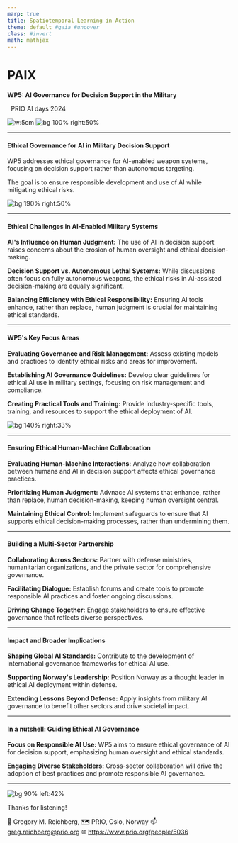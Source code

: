 ```yaml
---
marp: true
title: Spatiotemporal Learning in Action
theme: default #gaia #uncover
class: #invert
math: mathjax
---
```


# PAIX

**WP5: AI Governance for Decision Support in the Military**

&nbsp;
PRIO AI days 2024
&nbsp;

![w:5cm](image_files/prio_logo.png)
![bg 100% right:50%](image_files/zstack.png)

---

#### **Ethical Governance** for AI in Military Decision Support

WP5 addresses ethical governance for AI-enabled weapon systems, focusing on decision support rather than autonomous targeting.

The goal is to ensure responsible development and use of AI while mitigating ethical risks.

![bg 190% right:50%](image_files/bodies01.png)

---

#### **Ethical Challenges** in AI-Enabled Military Systems

**AI's Influence on Human Judgment:** The use of AI in decision support raises concerns about the erosion of human oversight and ethical decision-making.

**Decision Support vs. Autonomous Lethal Systems:** While discussions often focus on fully autonomous weapons, the ethical risks in AI-assisted decision-making are equally significant.

**Balancing Efficiency with Ethical Responsibility:** Ensuring AI tools enhance, rather than replace, human judgment is crucial for maintaining ethical standards.

---

#### **WP5's** Key Focus Areas


**Evaluating Governance and Risk Management:** Assess existing models and practices to identify ethical risks and areas for improvement.

**Establishing AI Governance Guidelines:** Develop clear guidelines for ethical AI use in military settings, focusing on risk management and compliance.

**Creating Practical Tools and Training:** Provide industry-specific tools, training, and resources to support the ethical deployment of AI.

![bg 140% right:33%](image_files/map_and_compas.png)

---

#### **Ensuring** Ethical Human-Machine Collaboration

**Evaluating Human-Machine Interactions:** Analyze how collaboration between humans and AI in decision support affects ethical governance practices.

**Prioritizing Human Judgment:** Advnace AI systems that enhance, rather than replace, human decision-making, keeping human oversight central.

**Maintaining Ethical Control:** Implement safeguards to ensure that AI supports ethical decision-making processes, rather than undermining them.

---

#### **Building** a Multi-Sector Partnership

**Collaborating Across Sectors:** Partner with defense ministries, humanitarian organizations, and the private sector for comprehensive governance.

**Facilitating Dialogue:** Establish forums and create tools to promote responsible AI practices and foster ongoing discussions.

**Driving Change Together:** Engage stakeholders to ensure effective governance that reflects diverse perspectives.

---

#### **Impact** and Broader Implications

**Shaping Global AI Standards:** Contribute to the development of international governance frameworks for ethical AI use.

**Supporting Norway's Leadership:** Position Norway as a thought leader in ethical AI deployment within defense.

**Extending Lessons Beyond Defense:** Apply insights from military AI governance to benefit other sectors and drive societal impact.

---

#### **In a nutshell:** Guiding Ethical AI Governance

**Focus on Responsible AI Use:** WP5 aims to ensure ethical governance of AI for decision support, emphasizing human oversight and ethical standards.

**Engaging Diverse Stakeholders:** Cross-sector collaboration will drive the adoption of best practices and promote responsible AI governance.

---


![bg 90% left:42%](image_files/Greg.jpg)

Thanks for listening!

:bust_in_silhouette: Gregory M. Reichberg, 
:world_map: PRIO, Oslo, Norway
:mailbox: greg.reichberg@prio.org
:globe_with_meridians: https://www.prio.org/people/5036